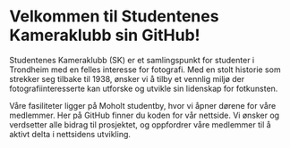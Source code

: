 # Velkommen til Studentenes Kameraklubb sin GitHub!
Studentenes Kameraklubb (SK) er et samlingspunkt for studenter i Trondheim med en felles interesse for fotografi. Med en stolt historie som strekker seg tilbake til 1938, ønsker vi å tilby et vennlig miljø der fotografiinteresserte kan utforske og utvikle sin lidenskap for fotkunsten. 

Våre fasiliteter ligger på Moholt studentby, hvor vi åpner dørene for våre medlemmer. Her på GitHub finner du koden for vår nettside. Vi ønsker og verdsetter alle bidrag til prosjektet, og oppfordrer våre medlemmer til å aktivt delta i nettsidens utvikling.
